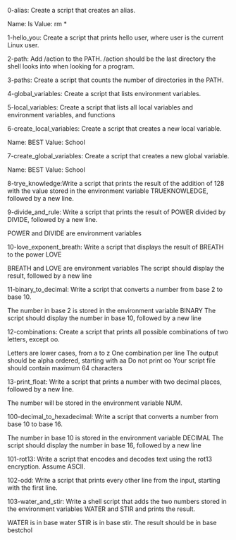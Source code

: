 0-alias: Create a script that creates an alias.

Name: ls
Value: rm *

1-hello_you: Create a script that prints hello user, where user is the current Linux user.

2-path: Add /action to the PATH. /action should be the last directory the shell looks into when looking for a program.

3-paths: Create a script that counts the number of directories in the PATH.

4-global_variables: Create a script that lists environment variables.

5-local_variables: Create a script that lists all local variables and environment variables, and functions

6-create_local_variables: Create a script that creates a new local variable.

Name: BEST
Value: School


7-create_global_variables: Create a script that creates a new global variable.

Name: BEST
Value: School

8-trye_knowledge:Write a script that prints the result of the addition of 128 with the value stored in the environment variable TRUEKNOWLEDGE, followed by a new line.

9-divide_and_rule: Write a script that prints the result of POWER divided by DIVIDE, followed by a new line.

POWER and DIVIDE are environment variables

10-love_exponent_breath: Write a script that displays the result of BREATH to the power LOVE

BREATH and LOVE are environment variables
The script should display the result, followed by a new line

11-binary_to_decimal: Write a script that converts a number from base 2 to base 10.

The number in base 2 is stored in the environment variable BINARY
The script should display the number in base 10, followed by a new line

12-combinations: Create a script that prints all possible combinations of two letters, except oo.

Letters are lower cases, from a to z
One combination per line
The output should be alpha ordered, starting with aa
Do not print oo
Your script file should contain maximum 64 characters

13-print_float: Write a script that prints a number with two decimal places, followed by a new line.

The number will be stored in the environment variable NUM.

100-decimal_to_hexadecimal: Write a script that converts a number from base 10 to base 16.

The number in base 10 is stored in the environment variable DECIMAL
The script should display the number in base 16, followed by a new line

101-rot13: Write a script that encodes and decodes text using the rot13 encryption. Assume ASCII.

102-odd: Write a script that prints every other line from the input, starting with the first line.

103-water_and_stir: Write a shell script that adds the two numbers stored in the environment variables WATER and STIR and prints the result.

WATER is in base water
STIR is in base stir.
The result should be in base bestchol